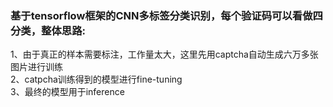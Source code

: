 ### 基于tensorflow框架的CNN多标签分类识别，每个验证码可以看做四分类，整体思路:
1、由于真正的样本需要标注，工作量太大，这里先用captcha自动生成六万多张图片进行训练  
2、catpcha训练得到的模型进行fine-tuning  
3、最终的模型用于inference
